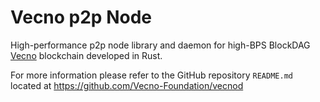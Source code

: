 # Vecno p2p Node

High-performance p2p node library and daemon for high-BPS BlockDAG [Vecno](https://vecnofoundation.org) blockchain developed in Rust.

For more information please refer to the GitHub repository `README.md` located at https://github.com/Vecno-Foundation/vecnod
